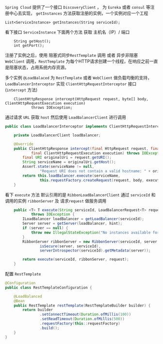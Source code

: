 `Spring Cloud` 提供了一个接口 `DiscoveryClient` ， 为 `Eureka` 或者 `consul` 等注册中心去实现，  `getInstances` 方法获取注册的实例，一个实例对应一个工程
```
List<ServiceInstance> getInstances(String serviceId);
```
看下接口 `ServiceInstance` 下面两个方法 获取 主机名（IP）/  端口
```
	String getHost();
	int getPort();
```
注册了实例之后，使用  阻塞式同步`RestTemplate` 调用 或者 异步非阻塞 `WebClient` 调用，`RestTemplate` 为每个HTTP请求创建一个线程，在响应之前一直是阻塞状态，占用系统内存资源。

多个实例  `@LoadBalaced` 为 `RestTemplate`  或者 `WebClient` 做负载均衡的支持，`LoadBalancerInterceptor` 实现 `ClientHttpRequestInterceptor` 接口 (`intercept` 方法)
```
	ClientHttpResponse intercept(HttpRequest request, byte[] body, ClientHttpRequestExecution execution)
			throws IOException;
```
通过请求 `URL` 获取 `host`  然后使用 `LoadBalancerClient` 进行调用
```java
public class LoadBalancerInterceptor implements ClientHttpRequestInterceptor {

	private LoadBalancerClient loadBalancer; 

    @Override
	public ClientHttpResponse intercept(final HttpRequest request, final byte[] body,
			final ClientHttpRequestExecution execution) throws IOException {
		final URI originalUri = request.getURI();
		String serviceName = originalUri.getHost();
		Assert.state(serviceName != null,
				"Request URI does not contain a valid hostname: " + originalUri);
		return this.loadBalancer.execute(serviceName,
				this.requestFactory.createRequest(request, body, execution));
	}
```

看下 `execute` 方法 默认引用的是 `RibbonLoadBalancerClient`  通过 `serviceId`  和 调用的实例 `ribbonServer`  及 请求`request` 做服务调用
```java
	public <T> T execute(String serviceId, LoadBalancerRequest<T> request, Object hint)
			throws IOException {
		ILoadBalancer loadBalancer = getLoadBalancer(serviceId);
		Server server = getServer(loadBalancer, hint);
		if (server == null) {
			throw new IllegalStateException("No instances available for " + serviceId);
		}
		RibbonServer ribbonServer = new RibbonServer(serviceId, server,
				isSecure(server, serviceId),
				serverIntrospector(serviceId).getMetadata(server));

		return execute(serviceId, ribbonServer, request);
	}
```

配置 `RestTemplate `
```java
@Configuration
public class RestTemplateConfiguration {

    @LoadBalanced
    @Bean
    public RestTemplate restTemplate(RestTemplateBuilder builder) {
        return builder
                .setConnectTimeout(Duration.ofMillis(100))
                .setReadTimeout(Duration.ofMillis(500))
                .requestFactory(this::requestFactory)
                .build();
    }
}
```
